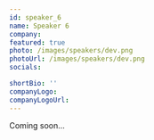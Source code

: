 ```yaml
---
id: speaker_6
name: Speaker 6
company: 
featured: true
photo: /images/speakers/dev.png
photoUrl: /images/speakers/dev.png
socials:

shortBio: ''
companyLogo:
companyLogoUrl:
---
```


Coming soon...
